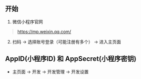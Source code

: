 
## 开始

1. 微信小程序官网
  > https://mp.weixin.qq.com/


2. 扫码 -> 选择账号登录（可能注册有多个）
-> 进入主页面



## AppID(小程序ID) 和 AppSecret(小程序密钥)	

- 主页面 -> 开发 -> 开发管理 -> 开发设置



